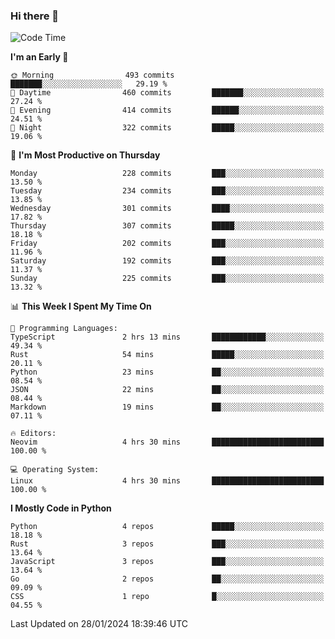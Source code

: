 ### Hi there 👋
<!--START_SECTION:waka-->
![Code Time](http://img.shields.io/badge/Code%20Time-225%20hrs%2057%20mins-blue)

**I'm an Early 🐤** 

```text
🌞 Morning                493 commits         ███████░░░░░░░░░░░░░░░░░░   29.19 % 
🌆 Daytime                460 commits         ███████░░░░░░░░░░░░░░░░░░   27.24 % 
🌃 Evening                414 commits         ██████░░░░░░░░░░░░░░░░░░░   24.51 % 
🌙 Night                  322 commits         █████░░░░░░░░░░░░░░░░░░░░   19.06 % 
```
📅 **I'm Most Productive on Thursday** 

```text
Monday                   228 commits         ███░░░░░░░░░░░░░░░░░░░░░░   13.50 % 
Tuesday                  234 commits         ███░░░░░░░░░░░░░░░░░░░░░░   13.85 % 
Wednesday                301 commits         ████░░░░░░░░░░░░░░░░░░░░░   17.82 % 
Thursday                 307 commits         █████░░░░░░░░░░░░░░░░░░░░   18.18 % 
Friday                   202 commits         ███░░░░░░░░░░░░░░░░░░░░░░   11.96 % 
Saturday                 192 commits         ███░░░░░░░░░░░░░░░░░░░░░░   11.37 % 
Sunday                   225 commits         ███░░░░░░░░░░░░░░░░░░░░░░   13.32 % 
```


📊 **This Week I Spent My Time On** 

```text
💬 Programming Languages: 
TypeScript               2 hrs 13 mins       ████████████░░░░░░░░░░░░░   49.34 % 
Rust                     54 mins             █████░░░░░░░░░░░░░░░░░░░░   20.11 % 
Python                   23 mins             ██░░░░░░░░░░░░░░░░░░░░░░░   08.54 % 
JSON                     22 mins             ██░░░░░░░░░░░░░░░░░░░░░░░   08.44 % 
Markdown                 19 mins             ██░░░░░░░░░░░░░░░░░░░░░░░   07.11 % 

🔥 Editors: 
Neovim                   4 hrs 30 mins       █████████████████████████   100.00 % 

💻 Operating System: 
Linux                    4 hrs 30 mins       █████████████████████████   100.00 % 
```

**I Mostly Code in Python** 

```text
Python                   4 repos             █████░░░░░░░░░░░░░░░░░░░░   18.18 % 
Rust                     3 repos             ███░░░░░░░░░░░░░░░░░░░░░░   13.64 % 
JavaScript               3 repos             ███░░░░░░░░░░░░░░░░░░░░░░   13.64 % 
Go                       2 repos             ██░░░░░░░░░░░░░░░░░░░░░░░   09.09 % 
CSS                      1 repo              █░░░░░░░░░░░░░░░░░░░░░░░░   04.55 % 
```




 Last Updated on 28/01/2024 18:39:46 UTC
<!--END_SECTION:waka-->

<!--
**YoganshSharma/YoganshSharma** is a ✨ _special_ ✨ repository because its `README.md` (this file) appears on your GitHub profile.

Here are some ideas to get you started:

- 🔭 I’m currently working on ...
- 🌱 I’m currently learning ...
- 👯 I’m looking to collaborate on ...
- 🤔 I’m looking for help with ...
- 💬 Ask me about ...
- 📫 How to reach me: ...
- 😄 Pronouns: ...
- ⚡ Fun fact: ...
-->

